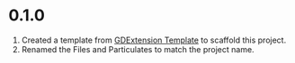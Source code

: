 # 0.1.0

1. Created a template from [GDExtension Template](https://github.com/godotengine/godot-cpp-template) to scaffold this project.
1. Renamed the Files and Particulates to match the project name.
